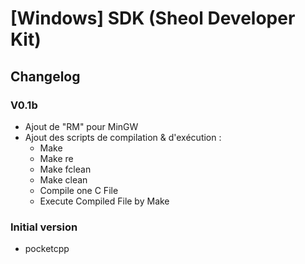 # [Windows] SDK (Sheol Developer Kit)
## Changelog
### V0.1b
* Ajout de "RM" pour MinGW
* Ajout des scripts de compilation & d'exécution :
	* Make
	* Make re
	* Make fclean
	* Make clean
	* Compile one C File
	* Execute Compiled File by Make

### Initial version
* pocketcpp